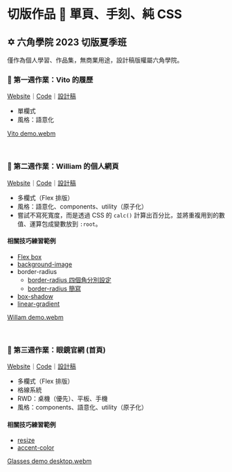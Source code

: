 # 切版作品 📏 單頁、手刻、純 CSS

## ✡️ 六角學院 2023 切版夏季班
僅作為個人學習、作品集，無商業用途，設計稿版權屬六角學院。
<br>

### 📝 第一週作業：Vito 的履歷
[Website](https://githubplayerzero.github.io/web-layout-single-hand/w1/)｜[Code](https://github.com/GitHubPlayerZero/web-layout-single-hand/tree/main/w1)｜[設計稿](https://www.figma.com/file/eB5X8OYO4whPx3btCZdr3w/2023-%E5%88%87%E7%89%88%E5%A4%8F%E5%AD%A3%E7%8F%AD-W1---%E5%80%8B%E4%BA%BA%E5%B1%A5%E6%AD%B7?type=design&node-id=0-1&mode=design&t=Ra2WvqXTBiCNffSe-0)

- 單欄式
- 風格：語意化

[Vito demo.webm](https://github.com/GitHubPlayerZero/web-layout-single-hand/assets/65072506/ea97f557-75d7-402d-bb1e-d3ac7b1872d9)

<br>

### 📝 第二週作業：William 的個人網頁
[Website](https://githubplayerzero.github.io/web-layout-single-hand/w2/)｜[Code](https://github.com/GitHubPlayerZero/web-layout-single-hand/tree/main/w2)｜[設計稿](https://www.figma.com/file/7t6ft6HEHeWkpFs7OQrdKp/2023-%E5%88%87%E7%89%88%E5%A4%8F%E5%AD%A3%E7%8F%AD-W2---%E5%80%8B%E4%BA%BA%E7%B6%B2%E9%A0%81?type=design&node-id=0-1&mode=design&t=4h4kJBnGCzidkXCD-0)

- 多欄式（Flex 排版）
- 風格：語意化、components、utility（原子化）
- 嘗試不寫死寬度，而是透過 CSS 的 `calc()` 計算出百分比，並將重複用到的數值、運算包成變數放到 `:root`。

#### 相關技巧練習範例
- [Flex box](https://codepen.io/collection/ZMebzz)
- [background-image](https://codepen.io/codepenplayer/pen/gOQzLxV)
- border-radius
    - [border-radius 四個角分別設定](https://codepen.io/codepenplayer/pen/KKYRBwL)
    - [border-radius 簡寫](https://codepen.io/codepenplayer/pen/LYXryzd)
- [box-shadow](https://codepen.io/codepenplayer/pen/rNQKYMv)
- [linear-gradient](https://codepen.io/codepenplayer/pen/ZEmjqWE)

[Willam demo.webm](https://github.com/GitHubPlayerZero/web-layout-single-hand/assets/65072506/1897670a-e66d-4d9d-9c1a-418614ac8d73)

<br>

### 📝 第三週作業：眼鏡官網 (首頁)
[Website](https://githubplayerzero.github.io/web-layout-single-hand/w3/)｜[Code](https://github.com/GitHubPlayerZero/web-layout-single-hand/tree/main/w3)｜[設計稿](https://xd.adobe.com/view/5b20cbc4-5c64-4b67-814e-633b078a8cd4-0e73/screen/0c592e9b-6edc-48d1-9540-27cef649efb7/)

- 多欄式（Flex 排版）
- 格線系統
- RWD：桌機（優先）、平板、手機
- 風格：components、語意化、utility（原子化）

#### 相關技巧練習範例
- [resize](https://codepen.io/codepenplayer/pen/JjQjGMB)
- [accent-color](https://codepen.io/codepenplayer/pen/mdZdEKK)

[Glasses demo desktop.webm](https://github.com/GitHubPlayerZero/web-layout-single-hand/assets/65072506/24a45a05-c70e-4d58-b932-063e10851e9f)

<br>
